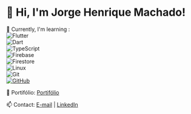 # 👋 Hi, I'm Jorge Henrique Machado!

📖 Currently, I'm learning :  
![Flutter](https://img.shields.io/badge/Flutter-02569B?style=for-the-badge&logo=flutter&logoColor=white)  
![Dart](https://img.shields.io/badge/Dart-0175C2?style=for-the-badge&logo=dart&logoColor=white)  
![TypeScript](https://img.shields.io/badge/TypeScript-3178C6?style=for-the-badge&logo=typescript&logoColor=white)  
![Firebase](https://img.shields.io/badge/Firebase-FFCA28?style=for-the-badge&logo=firebase&logoColor=black)  
![Firestore](https://img.shields.io/badge/Cloud%20Firestore-FFCA28?style=for-the-badge&logo=google-cloud&logoColor=black)  
![Linux](https://img.shields.io/badge/Linux-FCC624?style=for-the-badge&logo=linux&logoColor=black)  
![Git](https://img.shields.io/badge/GIT-E44C30?style=for-the-badge&logo=git&logoColor=white)  
[![GitHub](https://img.shields.io/badge/GitHub-100000?style=for-the-badge&logo=github&logoColor=white)](https://github.com/MachadoJorgeH)

📌 Portifólio: [Portifólio](https://machadojorgeh.github.io/Projeto-Portifolio/)

📫 Contact: [E-mail](mailto:jorgehenriqueq@gmail.com) | [LinkedIn](https://www.linkedin.com/in/jorge-henrique-machado-203ab41a4/)




